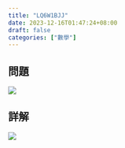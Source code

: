 ```yaml
---
title: "LQ6W1BJJ"
date: 2023-12-16T01:47:24+08:00
draft: false
categories: ["數學"]
---
```

<!--more-->

## 問題
<img src="/posts/solution/LQ6W1BJJ-q.png">

## 詳解
<img src="/posts/solution/LQ6W1BJJ-sol.png">

